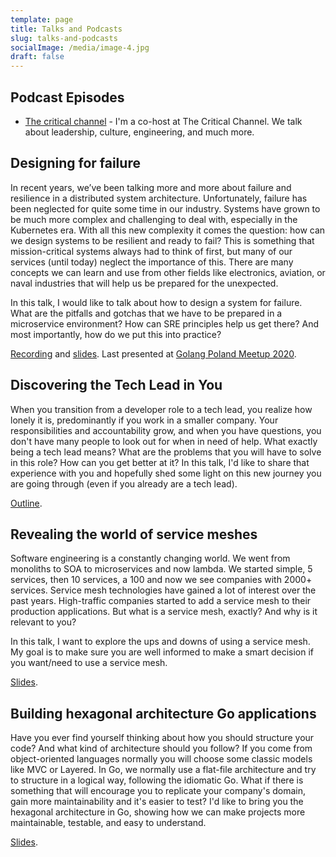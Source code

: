 ```yaml
---
template: page
title: Talks and Podcasts
slug: talks-and-podcasts
socialImage: /media/image-4.jpg
draft: false
---
```


## Podcast Episodes
* [The critical channel](https://www.listennotes.com/podcasts/the-critical-channel-criticalchannelio-UIiaVfJRxrs/) - I'm a co-host at The Critical Channel. We talk about leadership, culture, engineering, and much more.

## Designing for failure
In recent years, we’ve been talking more and more about failure and resilience in a distributed system architecture. Unfortunately, failure has been neglected for quite some time in our industry. Systems have grown to be much more complex and challenging to deal with, especially in the Kubernetes era. With all this new complexity it comes the question: how can we design systems to be resilient and ready to fail? This is something that mission-critical systems always had to think of first, but many of our services (until today) neglect the importance of this. There are many concepts we can learn and use from other fields like electronics, aviation, or naval industries that will help us be prepared for the unexpected.

In this talk, I would like to talk about how to design a system for failure. What are the pitfalls and gotchas that we have to be prepared in a microservice environment? How can SRE principles help us get there? And most importantly, how do we put this into practice?

[Recording](https://www.youtube.com/watch?v=BOn3R41UrV8&feature=youtu.be) and [slides](https://github.com/italolelis/talks/tree/master/talks/designing-for-failure). Last presented at [Golang Poland Meetup 2020](https://www.meetup.com/Golang-Poland/events/273948416/).

## Discovering the Tech Lead in You
When you transition from a developer role to a tech lead, you realize how lonely it is, predominantly if you work in a smaller company. Your responsibilities and accountability grow, and when you have questions, you don't have many people to look out for when in need of help. What exactly being a tech lead means? What are the problems that you will have to solve in this role? How can you get better at it? In this talk, I'd like to share that experience with you and hopefully shed some light on this new journey you are going through (even if you already are a tech lead).

[Outline](https://github.com/italolelis/talks/tree/master/talks/discovering-the-tech-lead-in-you).

## Revealing the world of service meshes
Software engineering is a constantly changing world. We went from monoliths to SOA to microservices and now lambda. We started simple, 5 services, then 10 services, a 100 and now we see companies with 2000+ services. Service mesh technologies have gained a lot of interest over the past years. High-traffic companies started to add a service mesh to their production applications. But what is a service mesh, exactly? And why is it relevant to you?

In this talk, I want to explore the ups and downs of using a service mesh. My goal is to make sure you are well informed to make a smart decision if you want/need to use a service mesh.

[Slides](https://github.com/italolelis/talks/tree/master/talks/revealing-the-world-of-service-meshes).

## Building hexagonal architecture Go applications
Have you ever find yourself thinking about how you should structure your code? And what kind of architecture should you follow? If you come from object-oriented languages normally you will choose some classic models like MVC or Layered. In Go, we normally use a flat-file architecture and try to structure in a logical way, following the idiomatic Go. What if there is something that will encourage you to replicate your company's domain, gain more maintainability and it's easier to test? I'd like to bring you the hexagonal architecture in Go, showing how we can make projects more maintainable, testable, and easy to understand.

[Slides](https://github.com/italolelis/talks/tree/master/talks/hexagonal-architecture).
